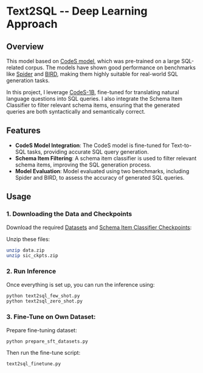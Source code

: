 # Text2SQL -- Deep Learning Approach


## Overview
This model based on [CodeS model](https://arxiv.org/abs/2402.16347), which was pre-trained on a large SQL-related corpus. The models have shown good performance on benchmarks like [Spider](https://yale-lily.github.io/spider) and [BIRD](https://bird-bench.github.io/), making them highly suitable for real-world SQL generation tasks.

In this project, I leverage [CodeS-1B](https://huggingface.co/seeklhy/codes-1b), fine-tuned for translating natural language questions into SQL queries. I also integrate the Schema Item Classifier to filter relevant schema items, ensuring that the generated queries are both syntactically and semantically correct.

## Features
- **CodeS Model Integration**: The CodeS model is fine-tuned for Text-to-SQL tasks, providing accurate SQL query generation.
- **Schema Item Filtering**: A schema item classifier is used to filter relevant schema items, improving the SQL generation process.
- **Model Evaluation**: Model evaluated using two benchmarks, including Spider and BIRD, to assess the accuracy of generated SQL queries.

## Usage

### 1. **Downloading the Data and Checkpoints**

Download the required [Datasets](https://drive.google.com/file/d/189spLXUL3gF8k4sny5qiWMqW3wOzx5AD/view?usp=sharing) and [Schema Item Classifier Checkpoints](https://drive.google.com/file/d/1V3F4ihTSPbV18g3lrg94VMH-kbWR_-lY/view?usp=sharing):

Unzip these files:

```bash
unzip data.zip
unzip sic_ckpts.zip
```

### 2. **Run Inference**

Once everything is set up, you can run the inference using:

```bash
python text2sql_few_shot.py
python text2sql_zero_shot.py
```

### 3. **Fine-Tune on Own Dataset**:

Prepare fine-tuning dataset:

```bash
python prepare_sft_datasets.py
```

Then run the fine-tune script:

```bash
text2sql_finetune.py
```

